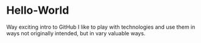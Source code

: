 # Hello-World
Way exciting intro to GitHub
I like to play with technologies and use them in ways not originally intended, but in vary valuable ways.
